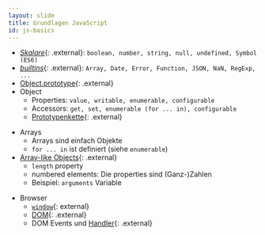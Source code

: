 ```yaml
---
layout: slide
title: Grundlagen JavaScript
id: js-basics
---
```

<section markdown="1">

* [_Skalare_](https://developer.mozilla.org/de/docs/Glossary/einfache_datenelemente){: .external}: `boolean, number, string, null, undefined, Symbol (ES6)`
* [_builtins_](https://developer.mozilla.org/en-US/docs/Web/JavaScript/Reference/Global_Objects){: .external}: `Array, Date, Error, Function, JSON, NaN, RegExp, ...`
* [Object.prototype](https://developer.mozilla.org/en/docs/Web/JavaScript/Reference/Global_Objects/Object/prototype){: .external}
* Object
    + Properties: `value, writable, enumerable, configurable`
    + Accessors: `get, set, enumerable (for ... in), configurable`
    + [Prototypenkette](https://developer.mozilla.org/en/docs/Web/JavaScript/Inheritance_and_the_prototype_chain){: .external}

</section>

<section markdown="1">

* Arrays 
    + Arrays sind einfach Objekte
    + `for ... in` ist definiert (siehe `enumerable`)
* [Array-like Objects](http://www.nfriedly.com/techblog/2009/06/advanced-javascript-objects-arrays-and-array-like-objects/){: .external}
    + `length` property
    + numbered elements: Die properties sind (Ganz-)Zahlen
    + Beispiel: `arguments` Variable
</section>

<section markdown="1">

* Browser
    + [`window`](https://developer.mozilla.org/en/docs/Web/API/Window){: external}
    + [DOM](https://developer.mozilla.org/en-US/docs/Web/API/Document_Object_Model){: .external}
    + DOM Events und [Handler](https://developer.mozilla.org/en-US/docs/Web/Guide/Events/Event_handlers){: .external}

</section>
